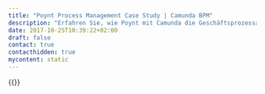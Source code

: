 ```yaml
---
title: "Poynt Process Management Case Study | Camunda BPM"
description: "Erfahren Sie, wie Poynt mit Camunda die Geschäftsprozessautomatisierung organisiert und die Effizienz im Unternehmen gesteigert hat. Camunda ist der Marktführer für Workflow-Automatisierung basierend auf Java und BPMN 2.0."
date: 2017-10-25T10:39:22+02:00
draft: false
contact: true
contacthidden: true
mycontent: static
---
```

{{<case-study-single
company="Poynt"
companydescription="Poynt ist eine revolutionäre Open-Commerce-Plattform, die es Händlern ermöglicht, mit Software und Dienstleistungen ihr Geschäft zu verändern. Poynt wurde 2013 gegründet und hat sich das allgegenwärtige Zahlungsterminal zu einem angeschlossenen Mehrzweckgerät mit Anwendungen von Drittanbietern umgebaut. Da intelligente Terminals zum Mainstream werden, ist Poynt OS ein offenes Betriebssystem, das jedes intelligente Zahlungsterminal weltweit betreiben kann, eine neue App-Wirtschaft für Händler schafft und es Entwicklern ermöglicht, einmal zu schreiben und überall zu verteilen. Poynt hat seinen Hauptsitz in Palo Alto, Kalifornien, mit internationaler Zentrale in Singapur und wird von Elavon, Google Ventures, Matrix Partners, National Australia Bank, NYCA Partners, Oak HC/FT Partners, Stanford-StartX Fund und Webb Investment Network unterstützt."
customerquote=""
teaser=""
usecase=""
videolink=""
logo="//images.ctfassets.net/vpidbgnakfvf/7lldN04b62ykmqlaz7Vnta/08bf783b0b2feb0723f984881fc38e2b/Logo_Poynt_72dpi_horizontal.jpg"
pdf=""
thumbnail="">}}